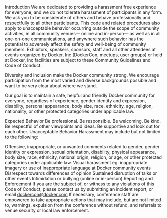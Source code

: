Introduction
We are dedicated to providing a harassment­ free experience for everyone, and we do not tolerate harassment of participants in any form. We ask you to be considerate of others and behave professionally and respectfully to all other participants. This code and related procedures also apply to unacceptable behavior occurring outside the scope of community activities, in all community venues— online and in-person— as well as in all one-on-one communications, and anywhere such behavior has the potential to adversely affect the safety and well-being of community members. Exhibitors, speakers, sponsors, staff and all other attendees at events organized by Docker, Inc (DockerCon, meetups, user groups) or held at Docker, Inc facilities are subject to these Community Guidelines and Code of Conduct.

Diversity and inclusion make the Docker community strong. We encourage participation from the most varied and diverse backgrounds possible and want to be very clear about where we stand.

Our goal is to maintain a safe, helpful and friendly Docker community for everyone, regardless of experience, gender identity and expression, disability, personal appearance, body size, race, ethnicity, age, religion, nationality, or other protected categories under applicable law.

Expected Behavior
Be professional.
Be responsible.
Be welcoming.
Be kind.
Be respectful of other viewpoints and ideas.
Be supportive and look out for each other.
Unacceptable Behavior
Harassment may include but not limited to the following:

Offensive, inappropriate, or unwanted comments related to gender, gender identity or expression, sexual orientation, disability, physical appearance, body size, race, ethnicity, national origin, religion, or age, or other protected categories under applicable law.
Visual harassment eg. inappropriate imagery or use of inappropriate language at Docker community events
Disrespect towards differences of opinion
Sustained disruption of talks or other events
Intimidation or bullying (online or in-person)
Reporting and Enforcement
If you are the subject of, or witness to any violations of this Code of Conduct, please contact us by submitting an incident report, or email dockercon@docker.com
If necessary, conference staff are empowered to take appropriate actions that may include, but are not limited to, warnings, expulsion from the conference without refund, and referrals to venue security or local law enforcement.
